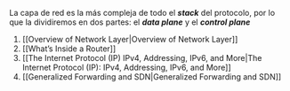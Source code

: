 La capa de red es la más compleja de todo el ***stack*** del protocolo, por lo que la dividiremos en dos partes: el ***data plane*** y el ***control plane***

1. [[Overview of Network Layer|Overview of Network Layer]]
2. [[What’s Inside a Router]]
3. [[The Internet Protocol (IP) IPv4, Addressing, IPv6, and More|The Internet Protocol (IP): IPv4, Addressing, IPv6, and More]]
4. [[Generalized Forwarding and SDN|Generalized Forwarding and SDN]]
